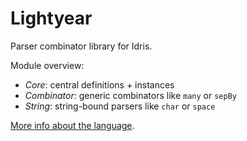 # Lightyear

Parser combinator library for Idris.

Module overview:
* _Core_: central definitions + instances
* _Combinator_: generic combinators like `many` or `sepBy`
* _String_: string-bound parsers like `char` or `space`

[More info about the language](http://idris-lang.org).
